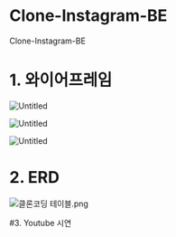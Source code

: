 # Clone-Instagram-BE
Clone-Instagram-BE
# 1. 와이어프레임

![Untitled](https://s3-us-west-2.amazonaws.com/secure.notion-static.com/7d63a0b9-acaa-4d74-8f9c-3cab00a0ab8d/Untitled.png)

![Untitled](https://s3-us-west-2.amazonaws.com/secure.notion-static.com/0f543381-1aac-49f5-8931-b6e310fd74c6/Untitled.png)

![Untitled](https://s3-us-west-2.amazonaws.com/secure.notion-static.com/91e52306-494d-4b87-97e0-fdd5ccbe62f3/Untitled.png)


# 2. ERD

![클론코딩 테이블.png](https://s3-us-west-2.amazonaws.com/secure.notion-static.com/42ed159e-e2b5-403a-8627-881556e038c1/%ED%81%B4%EB%A1%A0%EC%BD%94%EB%94%A9_%ED%85%8C%EC%9D%B4%EB%B8%94.png)


#3. Youtube 시연


